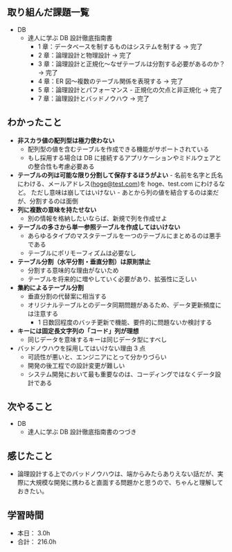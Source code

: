 ## 取り組んだ課題一覧

- DB
  - 達人に学ぶ DB 設計徹底指南書
    - 1 章：データベースを制するものはシステムを制する → 完了
    - 2 章：論理設計と物理設計 → 完了
    - 3 章：論理設計と正規化〜なぜテーブルは分割する必要があるのか？ → 完了
    - 4 章：ER 図〜複数のテーブル関係を表現する → 完了
    - 5 章：論理設計とパフォーマンス - 正規化の欠点と非正規化 → 完了
    - 7 章：論理設計とバッドノウハウ → 完了

## わかったこと

- **非スカラ値の配列型は極力使わない**
  - 配列型の値を含むテーブルを作成できる機能がサポートされている
  - もし採用する場合は DB に接続するアプリケーションやミドルウェアとの整合性も考慮必要ある
- **テーブルの列は可能な限り分割して保存するほうがよい** - 名前を名字と氏名にわける、メールアドレス(hoge@test.com)を hoge、test.com にわけるなど。
  ただし意味は崩してはいけない - あとから列の値を結合するのは楽だが、分割するのは面倒
- **列に複数の意味を持たせない**
  - 別の情報を格納したいならば、新規で列を作成せよ
- **テーブルの多さから単一参照テーブルを作成してはいけない**
  - あらゆるタイプのマスタテーブルを一つのテーブルにまとめるのは悪手である
  - テーブルにポリモーフィズムは必要なし
- **テーブル分割（水平分割・垂直分割）は原則禁止**
  - 分割する意味的な理由がないため
  - テーブルを将来的に増やしていく必要があり、拡張性に乏しい
- **集約によるテーブル分割**
  - 垂直分割の代替案に相当する
  - オリジナルテーブルとのデータ同期問題があるため、データ更新頻度には注意する
    - 1 日数回程度のバッチ更新で機能、要件的に問題ないか検討する
- **キーには固定長文字列の「コード」列が理想**
  - 同じデータを意味するキーは同じデータ型にすべし
- バッドノウハウを採用してはいけない理由 3 点
  - 可読性が悪いと、エンジニアにとって分かりづらい
  - 開発の後工程での設計変更が難しい
  - システム開発において最も重要なのは、コーディングではなくデータ設計である

## 次やること

- DB
  - 達人に学ぶ DB 設計徹底指南書のつづき

## 感じたこと

- 論理設計する上でのバッドノウハウは、端からみたらありえない話だが、実際に大規模な開発に携わると直面する問題かと思うので、ちゃんと理解しておきたい。

## 学習時間

- 本日： 3.0h
- 合計： 216.0h
